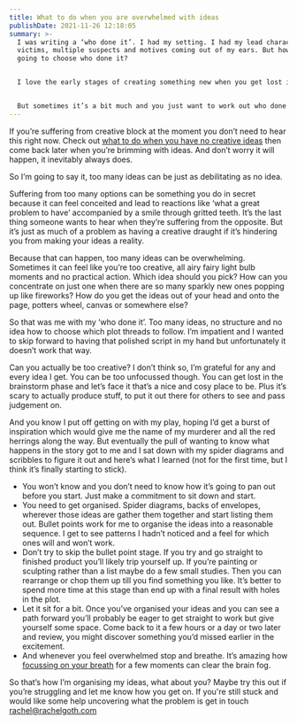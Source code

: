 ```yaml
---
title: What to do when you are overwhelmed with ideas
publishDate: 2021-11-26 12:18:05
summary: >-
  I was writing a ‘who done it’. I had my setting. I had my lead character,
  victims, multiple suspects and motives coming out of my ears. But how was I
  going to choose who done it?


  I love the early stages of creating something new when you get lost in your imagination. When bursts of inspiration come to you while you’re walking along, ideas tumbling into your head as you shower. It’s exciting, full of possibility, a rich seam ripe for picking. 


  But sometimes it’s a bit much and you just want to work out who done it. That’s what it was like for me with my play. I was stuck in that initial brainstorm phase. How was I going to decide how to progress as all the different ideas jostled for my attention?
---
```

If you’re suffering from creative block at the moment you don’t need to hear this right now. Check out [what to do when you have no creative ideas](https://www.rachelgoth.com/blog/what-to-do-when-you-have-no-creative-ideas/) then come back later when you’re brimming with ideas. And don’t worry it will happen, it inevitably always does. 

So I’m going to say it, too many ideas can be just as debilitating as no idea.

Suffering from too many options can be something you do in secret because it can feel conceited and lead to reactions like ‘what a great problem to have’ accompanied by a smile through gritted teeth. It’s the last thing someone wants to hear when they’re suffering from the opposite. But it’s just as much of a problem as having a creative draught if it’s hindering you from making your ideas a reality.

Because that can happen, too many ideas can be overwhelming. Sometimes it can feel like you’re too creative, all airy fairy light bulb moments and no practical action. Which idea should you pick? How can you concentrate on just one when there are so many sparkly new ones popping up like fireworks? How do you get the ideas out of your head and onto the page, potters wheel, canvas or somewhere else?

So that was me with my ‘who done it’. Too many ideas, no structure and no idea how to choose which plot threads to follow. I’m impatient and I wanted to skip forward to having that polished script in my hand but unfortunately it doesn’t work that way. 

Can you actually be too creative? I don’t think so, I’m grateful for any and every idea I get. You can be too unfocussed though. You can get lost in the brainstorm phase and let’s face it that’s a nice and cosy place to be. Plus it’s scary to actually produce stuff, to put it out there for others to see and pass judgement on.

And you know I put off getting on with my play, hoping I’d get a burst of inspiration which would give me the name of my murderer and all the red herrings along the way. But eventually the pull of wanting to know what happens in the story got to me and I sat down with my spider diagrams and scribbles to figure it out and here’s what I learned (not for the first time, but I think it’s finally starting to stick).

* You won’t know and you don’t need to know how it’s going to pan out before you start. Just make a commitment to sit down and start.
* You need to get organised. Spider diagrams, backs of envelopes, wherever those ideas are gather them together and start listing them out. Bullet points work for me to organise the ideas into a reasonable sequence. I get to see patterns I hadn’t noticed and a feel for which ones will and won’t work.
* Don’t try to skip the bullet point stage. If you try and go straight to finished product you’ll likely trip yourself up. If you’re painting or sculpting rather than a list maybe do a few small studies. Then you can rearrange or chop them up till you find something you like. It’s better to spend more time at this stage than end up with a final result with holes in the plot.
* Let it sit for a bit. Once you’ve organised your ideas and you can see a path forward you’ll probably be eager to get straight to work but give yourself some space. Come back to it a few hours or a day or two later and review, you might discover something you’d missed earlier in the excitement.
* And whenever you feel overwhelmed stop and breathe. It’s amazing how [focussing on your breath](https://www.rachelgoth.com/blog/5-quick-ways-to-relax-when-youre-stuck-at-home#711breathing) for a few moments can clear the brain fog.

So that’s how I’m organising my ideas, what about you? Maybe try this out if you’re struggling and let me know how you get on. If you're still stuck and would like some help uncovering what the problem is get in touch [rachel@rachelgoth.com](mailto:rachel@rachelgoth.com)